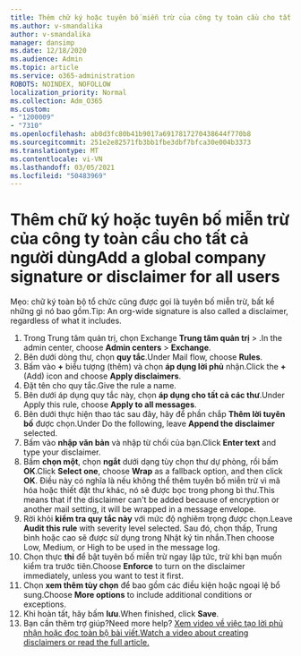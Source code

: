 ```yaml
---
title: Thêm chữ ký hoặc tuyên bố miễn trừ của công ty toàn cầu cho tất cả người dùng
ms.author: v-smandalika
author: v-smandalika
manager: dansimp
ms.date: 12/18/2020
ms.audience: Admin
ms.topic: article
ms.service: o365-administration
ROBOTS: NOINDEX, NOFOLLOW
localization_priority: Normal
ms.collection: Adm_O365
ms.custom:
- "1200009"
- "7310"
ms.openlocfilehash: ab0d3fc80b41b9017a6917817270438644f770b8
ms.sourcegitcommit: 251e2e82571fb3bb1fbe3dbf7bfca30e004b3373
ms.translationtype: MT
ms.contentlocale: vi-VN
ms.lasthandoff: 03/05/2021
ms.locfileid: "50483969"
---
```

# <a name="add-a-global-company-signature-or-disclaimer-for-all-users"></a><span data-ttu-id="2c0bf-102">Thêm chữ ký hoặc tuyên bố miễn trừ của công ty toàn cầu cho tất cả người dùng</span><span class="sxs-lookup"><span data-stu-id="2c0bf-102">Add a global company signature or disclaimer for all users</span></span>

<span data-ttu-id="2c0bf-103">Mẹo: chữ ký toàn bộ tổ chức cũng được gọi là tuyên bố miễn trừ, bất kể những gì nó bao gồm.</span><span class="sxs-lookup"><span data-stu-id="2c0bf-103">Tip: An org-wide signature is also called a disclaimer, regardless of what it includes.</span></span>

1. <span data-ttu-id="2c0bf-104">Trong Trung tâm quản trị, chọn Exchange **Trung tâm quản trị**  >  .</span><span class="sxs-lookup"><span data-stu-id="2c0bf-104">In the admin center, choose **Admin centers** > **Exchange**.</span></span>
2. <span data-ttu-id="2c0bf-105">Bên dưới dòng thư, chọn **quy tắc**.</span><span class="sxs-lookup"><span data-stu-id="2c0bf-105">Under Mail flow, choose **Rules**.</span></span>
3. <span data-ttu-id="2c0bf-106">Bấm vào **+** biểu tượng (thêm) và chọn **áp dụng lời phủ** nhận.</span><span class="sxs-lookup"><span data-stu-id="2c0bf-106">Click the **+** (Add) icon and choose **Apply disclaimers**.</span></span>
4. <span data-ttu-id="2c0bf-107">Đặt tên cho quy tắc.</span><span class="sxs-lookup"><span data-stu-id="2c0bf-107">Give the rule a name.</span></span>
5. <span data-ttu-id="2c0bf-108">Bên dưới áp dụng quy tắc này, chọn **áp dụng cho tất cả các thư**.</span><span class="sxs-lookup"><span data-stu-id="2c0bf-108">Under Apply this rule, choose **Apply to all messages**.</span></span>
6. <span data-ttu-id="2c0bf-109">Bên dưới thực hiện thao tác sau đây, hãy để phần chắp **Thêm lời tuyên bố** được chọn.</span><span class="sxs-lookup"><span data-stu-id="2c0bf-109">Under Do the following, leave **Append the disclaimer** selected.</span></span>
7. <span data-ttu-id="2c0bf-110">Bấm vào **nhập văn bản** và nhập từ chối của bạn.</span><span class="sxs-lookup"><span data-stu-id="2c0bf-110">Click **Enter text** and type your disclaimer.</span></span>
8. <span data-ttu-id="2c0bf-111">Bấm **chọn một**, chọn **ngắt** dưới dạng tùy chọn thư dự phòng, rồi bấm **OK**.</span><span class="sxs-lookup"><span data-stu-id="2c0bf-111">Click **Select one**, choose **Wrap** as a fallback option, and then click **OK**.</span></span> <span data-ttu-id="2c0bf-112">Điều này có nghĩa là nếu không thể thêm tuyên bố miễn trừ vì mã hóa hoặc thiết đặt thư khác, nó sẽ được bọc trong phong bì thư.</span><span class="sxs-lookup"><span data-stu-id="2c0bf-112">This means that if the disclaimer can't be added because of encryption or another mail setting, it will be wrapped in a message envelope.</span></span>
9. <span data-ttu-id="2c0bf-113">Rời khỏi **kiểm tra quy tắc này** với mức độ nghiêm trọng được chọn.</span><span class="sxs-lookup"><span data-stu-id="2c0bf-113">Leave **Audit this rule** with severity level selected.</span></span> <span data-ttu-id="2c0bf-114">Sau đó, chọn thấp, Trung bình hoặc cao sẽ được sử dụng trong Nhật ký tin nhắn.</span><span class="sxs-lookup"><span data-stu-id="2c0bf-114">Then choose Low, Medium, or High to be used in the message log.</span></span>
10. <span data-ttu-id="2c0bf-115">Chọn thực **thi** để bật tuyên bố miễn trừ ngay lập tức, trừ khi bạn muốn kiểm tra trước tiên.</span><span class="sxs-lookup"><span data-stu-id="2c0bf-115">Choose **Enforce** to turn on the disclaimer immediately, unless you want to test it first.</span></span>
11. <span data-ttu-id="2c0bf-116">Chọn **xem thêm tùy chọn** để bao gồm các điều kiện hoặc ngoại lệ bổ sung.</span><span class="sxs-lookup"><span data-stu-id="2c0bf-116">Choose **More options** to include additional conditions or exceptions.</span></span>
12. <span data-ttu-id="2c0bf-117">Khi hoàn tất, hãy bấm **lưu**.</span><span class="sxs-lookup"><span data-stu-id="2c0bf-117">When finished, click **Save**.</span></span>
13. <span data-ttu-id="2c0bf-118">Bạn cần thêm trợ giúp?</span><span class="sxs-lookup"><span data-stu-id="2c0bf-118">Need more help?</span></span> [<span data-ttu-id="2c0bf-119">Xem video về việc tạo lời phủ nhận hoặc đọc toàn bộ bài viết.</span><span class="sxs-lookup"><span data-stu-id="2c0bf-119">Watch a video about creating disclaimers or read the full article.</span></span>](https://support.office.com/article/2d75860f-c527-4352-a7f6-73eba54c0c72?wt.mc_id=Chat_GlobalSignature)